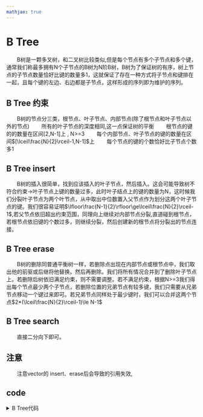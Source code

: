 ```yaml
---
mathjax: true
---
```



# B Tree
&emsp;&emsp;B树是一颗多叉树，和二叉树比较类似,但是每个节点有多个子节点和多个键，通常我们称最多拥有N个子节点的B树为N阶B树，B树为了保证树的有序，树上节点的子节点数量恰好比键的数量多1，这就保证了存在一种方式将子节点和键排在一起，且每个键的左边、右边都是子节点，这样形成的序列即为维护的序列。

## B Tree 约束
&emsp;&emsp;B树的节点分三类，根节点、叶子节点、内部节点(除了根节点和叶子节点以外的节点)
&emsp;&emsp;所有的叶子节点的深度相同,这一点保证树的平衡
&emsp;&emsp;根节点的键的的数量在区间[2,N-1]上 , N>=3
&emsp;&emsp;每个内部节点、叶子节点的键的数量在区间$[\lceil\frac{N}{2}\rceil-1,N-1]$上
&emsp;&emsp;每个节点的键的个数恰好比子节点个数多1

## B Tree insert
&emsp;&emsp;B树的插入很简单，找到应该插入的叶子节点，然后插入。这会可能导致树不符合约束->叶子节点上键的数量过多，此时叶子结点上的键的数量为N，这时候我们分裂叶子节点为两个叶节点，从中取出中位数置入父节点作为划分这两个叶子节点的键。我们很容易证明$\lfloor\frac{N-1}{2}\rfloor\ge\lceil\frac{N}{2}\rceil-1$,若父节点依旧超出约束范围，同理向上继续对内部节点分裂,直道碰到根节点，若根节点依旧键的个数过多，则继续分裂，然后创建新的根节点将分裂出的节点连接。

## B Tree erase
&emsp;&emsp;B树的删除同普通平衡树一样，若删除点出现在内部节点或根节点中，我们取出他的前驱或后继将他替换。然后再删除。我们将所有情况合并到了删除叶子节点上。若删除后树依旧满足约束，则不需要调整。若不满足约束，根据N>=3我们得出每个节点最少两个子节点，若删除位置的兄弟节点有较多键，我们只需要从兄弟节点移动一个键过来即可。若兄弟节点同样处于最少键时，我们可以合并这两个节点$2*(\lceil\frac{N}{2}\rceil-1)\le N-1$

## B Tree search
&emsp;&emsp;直接二分向下即可。

## 注意
&emsp;&emsp;注意vector的 insert、erase后会导致的引用失效,

## code
<details>
<summary>B Tree代码</summary>
{% include_code tree lang:cpp cpp/perfect/data_structure/B_tree.h %}
</details>


